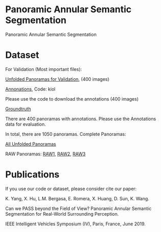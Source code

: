 # Panoramic Annular Semantic Segmentation
Panoramic Annular Semantic Segmentation

# Dataset
For Validation (Most important files):

[Unfolded Panoramas for Validation](https://pan.baidu.com/s/1lsd_CN9u4uSCp-KmE2pn9Q),
(400 images)

[Annonations](https://pan.baidu.com/s/1nhEM_leL_JNUB-PYeTgNRg), Code: kiol

Please use the code to download the annotations (400 images)

[Groundtruth](https://pan.baidu.com/s/1Y4Xp10J_fWrye_gLS3iyrA)

There are 400 panoramas with annotations. Please use the Annotations data for evaluation.

In total, there are 1050 panoramas. Complete Panoramas:

[All Unfolded Panoramas](https://pan.baidu.com/s/16BLZArMyVfP_dEYnshEicQ)

RAW Panoramas: [RAW1](https://pan.baidu.com/s/1LBTQnVHcL0TKoY7njtPiBg),
               [RAW2](https://pan.baidu.com/s/1B_kaC8uu531exuXMlCE6_A),
               [RAW3](https://pan.baidu.com/s/1car_7_dH58wKWDjM6brhlQ)

# Publications
If you use our code or dataset, please consider cite our paper:

K. Yang, X. Hu, L.M. Bergasa, E. Romera, X. Huang, D. Sun, K. Wang.

Can we PASS beyond the Field of View? Panoramic Annular Semantic Segmentation for Real-World Surrounding Perception.

IEEE Intelligent Vehicles Symposium (IV), Paris, France, June 2019.
